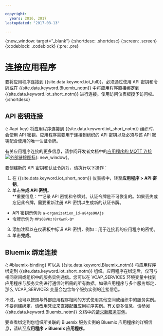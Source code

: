 ```yaml
---

copyright:
  years: 2016, 2017
lastupdated: "2017-03-13"

---
```


{:new_window: target="\_blank"}
{:shortdesc: .shortdesc}
{:screen: .screen}
{:codeblock: .codeblock}
{:pre: .pre}

# 连接应用程序

要将应用程序连接到 {{site.data.keyword.iot_full}}，必须通过使用 API 密钥和令牌或在 {{site.data.keyword.Bluemix_notm}} 中将应用程序直接绑定到 {{site.data.keyword.iot_short_notm}} 进行连接。使用访问仪表板授予访问权。
{:shortdesc}

## API 密钥连接
{: #api-key}
将应用程序连接到 {{site.data.keyword.iot_short_notm}} 组织时，会使用 API 密钥。应用程序需要用于连接到组织的 API 密钥以及必须与该 API 密钥配合使用的唯一认证令牌。  

有关应用程序连接的更多信息，请参阅开发者文档中的[应用程序的 MQTT 连接 ![外部链接图标](../../icons/launch-glyph.svg "外部链接图标")](https://docs.internetofthings.ibmcloud.com/applications/mqtt.html){: new_window}。

要创建新的 API 密钥和认证令牌对，请执行以下操作：  
1.	在 {{site.data.keyword.iot_short_notm}} 仪表板中，转至**应用程序 > API 密钥**。  
2.	单击**生成 API 密钥**。  
**重要信息：**记录 API 密钥和令牌对。认证令牌是不可恢复的。如果丢失或忘记此令牌，需要重新注册 API 密钥以生成新的认证令牌。
 - API 密钥示例为 `a-organization_id-a84ps90Ajs`  
 - 令牌示例为 `MP$08VKz!8rXwnR-Q*`  
3.	添加注释以在仪表板中标识 API 密钥，例如：用于连接我的应用程序的密钥。
4.	单击**完成**。



## Bluemix 绑定连接
{: #bluemix-binding}
可以从 {{site.data.keyword.Bluemix_notm}} 将应用程序绑定到 {{site.data.keyword.iot_short_notm}} 组织。应用程序在绑定后，仅可与相同空间或组织中的服务实例通信。您可以在 VCAP_SERVICES 环境变量中找到应用程序与服务实例进行通信时所需的所有数据。如果应用程序与多个服务绑定，那么 VCAP_SERVICES 变量会包含每个服务实例的连接信息。  

不过，也可以按照与外部应用程序相同的方式使用其他空间或组织中的服务实例。不要创建绑定，请改用凭证来直接配置应用程序实例。有关更多信息，请参阅 {{site.data.keyword.Bluemix_notm}} 文档中的[请求新服务实例](https://console.{DomainName}/docs/services/reqnsi.html#req_instance)。

要查看绑定到您组织所关联的 Bluemix 服务实例的 Bluemix 应用程序的详细信息，请转至**应用程序 > Bluemix 应用程序**。  
